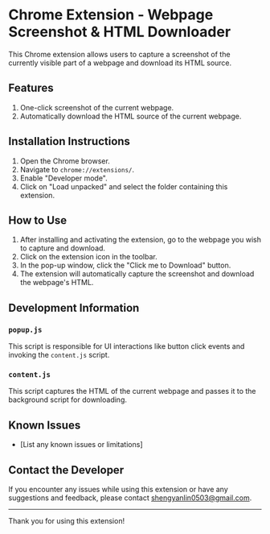 # Chrome Extension - Webpage Screenshot & HTML Downloader

This Chrome extension allows users to capture a screenshot of the currently visible part of a webpage and download its HTML source.

## Features

1. One-click screenshot of the current webpage.
2. Automatically download the HTML source of the current webpage.

## Installation Instructions

1. Open the Chrome browser.
2. Navigate to `chrome://extensions/`.
3. Enable "Developer mode".
4. Click on "Load unpacked" and select the folder containing this extension.

## How to Use

1. After installing and activating the extension, go to the webpage you wish to capture and download.
2. Click on the extension icon in the toolbar.
3. In the pop-up window, click the "Click me to Download" button.
4. The extension will automatically capture the screenshot and download the webpage's HTML.

## Development Information

### `popup.js`

This script is responsible for UI interactions like button click events and invoking the `content.js` script.

### `content.js`

This script captures the HTML of the current webpage and passes it to the background script for downloading.

## Known Issues

- [List any known issues or limitations]

## Contact the Developer

If you encounter any issues while using this extension or have any suggestions and feedback, please contact shengyanlin0503@gmail.com.

---

Thank you for using this extension!

